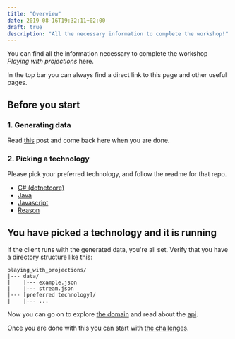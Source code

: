 ```yaml
---
title: "Overview"
date: 2019-08-16T19:32:11+02:00
draft: true
description: "All the necessary information to complete the workshop!"
---
```


You can find all the information necessary to complete the workshop *Playing with projections* here.

In the top bar you can always find a direct link to this page and other useful pages.

## Before you start

### 1. Generating data

Read [this](/doc/generating_data) post and come back here when you are done.

### 2. Picking a technology

Please pick your preferred technology, and follow the readme for that repo.

- [C# (dotnetcore)](/csharp)
- [Java](/java)
- [Javascript](https://github.com/PlayingWithProjections/javascript)
- [Reason](https://github.com/PlayingWithProjections/reason)

## You have picked a technology and it is running

If the client runs with the generated data, you're all set. 
Verify that you have a directory structure like this:

```
playing_with_projections/
|--- data/
|    |--- example.json
|    |--- stream.json
|--- [preferred technology]/
|    |--- ...
```

Now you can go on to explore [the domain](/doc/domain) and read about the [api](/doc/api).

Once you are done with this you can start with [the challenges](/challenge/list).
